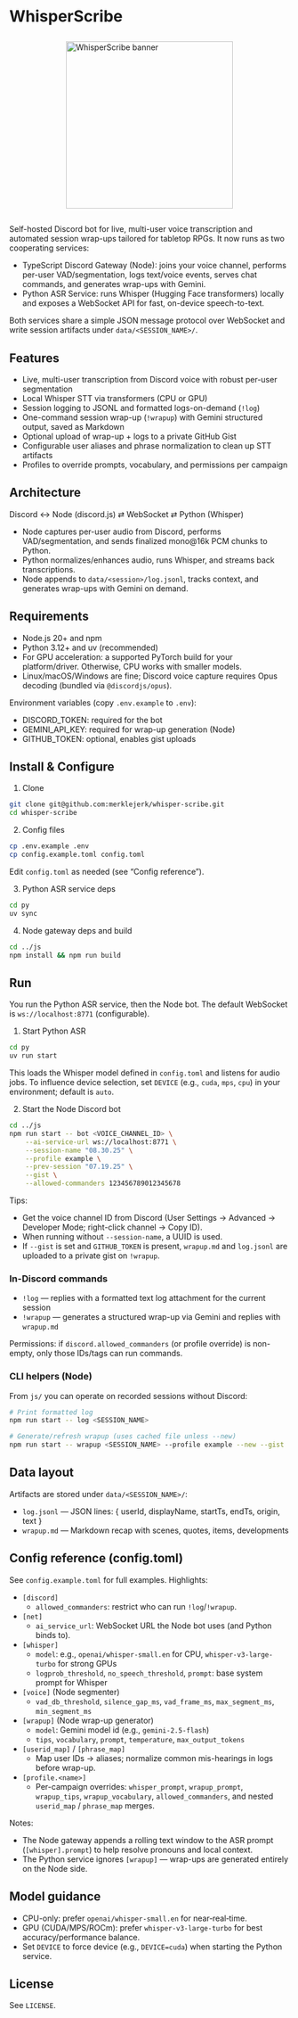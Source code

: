 # WhisperScribe

<img src="static/banner.svg" width="300px" alt="WhisperScribe banner" style="display: block; margin: 2em auto">

Self-hosted Discord bot for live, multi-user voice transcription and automated session wrap-ups tailored for tabletop RPGs. It now runs as two cooperating services:

- TypeScript Discord Gateway (Node): joins your voice channel, performs per-user VAD/segmentation, logs text/voice events, serves chat commands, and generates wrap-ups with Gemini.
- Python ASR Service: runs Whisper (Hugging Face transformers) locally and exposes a WebSocket API for fast, on-device speech-to-text.

Both services share a simple JSON message protocol over WebSocket and write session artifacts under `data/<SESSION_NAME>/`.

## Features

- Live, multi-user transcription from Discord voice with robust per-user segmentation
- Local Whisper STT via transformers (CPU or GPU)
- Session logging to JSONL and formatted logs-on-demand (`!log`)
- One-command session wrap-up (`!wrapup`) with Gemini structured output, saved as Markdown
- Optional upload of wrap-up + logs to a private GitHub Gist
- Configurable user aliases and phrase normalization to clean up STT artifacts
- Profiles to override prompts, vocabulary, and permissions per campaign

## Architecture

Discord ↔ Node (discord.js) ⇄ WebSocket ⇄ Python (Whisper)

- Node captures per-user audio from Discord, performs VAD/segmentation, and sends finalized mono@16k PCM chunks to Python.
- Python normalizes/enhances audio, runs Whisper, and streams back transcriptions.
- Node appends to `data/<session>/log.jsonl`, tracks context, and generates wrap-ups with Gemini on demand.

## Requirements

- Node.js 20+ and npm
- Python 3.12+ and uv (recommended)
- For GPU acceleration: a supported PyTorch build for your platform/driver. Otherwise, CPU works with smaller models.
- Linux/macOS/Windows are fine; Discord voice capture requires Opus decoding (bundled via `@discordjs/opus`).

Environment variables (copy `.env.example` to `.env`):

- DISCORD_TOKEN: required for the bot
- GEMINI_API_KEY: required for wrap-up generation (Node)
- GITHUB_TOKEN: optional, enables gist uploads


## Install & Configure

1) Clone

```bash
git clone git@github.com:merklejerk/whisper-scribe.git
cd whisper-scribe
```

2) Config files

```bash
cp .env.example .env
cp config.example.toml config.toml
```

Edit `config.toml` as needed (see “Config reference”).

3) Python ASR service deps

```bash
cd py
uv sync
```

4) Node gateway deps and build

```bash
cd ../js
npm install && npm run build
```

## Run

You run the Python ASR service, then the Node bot. The default WebSocket is `ws://localhost:8771` (configurable).

1) Start Python ASR

```bash
cd py
uv run start
```

This loads the Whisper model defined in `config.toml` and listens for audio jobs. To influence device selection, set `DEVICE` (e.g., `cuda`, `mps`, `cpu`) in your environment; default is `auto`.

2) Start the Node Discord bot

```bash
cd ../js
npm run start -- bot <VOICE_CHANNEL_ID> \
	--ai-service-url ws://localhost:8771 \
	--session-name "08.30.25" \
	--profile example \
	--prev-session "07.19.25" \
	--gist \
	--allowed-commanders 123456789012345678
```

Tips:

- Get the voice channel ID from Discord (User Settings → Advanced → Developer Mode; right-click channel → Copy ID).
- When running without `--session-name`, a UUID is used.
- If `--gist` is set and `GITHUB_TOKEN` is present, `wrapup.md` and `log.jsonl` are uploaded to a private gist on `!wrapup`.

### In-Discord commands

- `!log` — replies with a formatted text log attachment for the current session
- `!wrapup` — generates a structured wrap-up via Gemini and replies with `wrapup.md`

Permissions: if `discord.allowed_commanders` (or profile override) is non-empty, only those IDs/tags can run commands.

### CLI helpers (Node)

From `js/` you can operate on recorded sessions without Discord:

```bash
# Print formatted log
npm run start -- log <SESSION_NAME>

# Generate/refresh wrapup (uses cached file unless --new)
npm run start -- wrapup <SESSION_NAME> --profile example --new --gist
```

## Data layout

Artifacts are stored under `data/<SESSION_NAME>/`:

- `log.jsonl` — JSON lines: { userId, displayName, startTs, endTs, origin, text }
- `wrapup.md` — Markdown recap with scenes, quotes, items, developments

## Config reference (config.toml)

See `config.example.toml` for full examples. Highlights:

- `[discord]`
	- `allowed_commanders`: restrict who can run `!log`/`!wrapup`.
- `[net]`
	- `ai_service_url`: WebSocket URL the Node bot uses (and Python binds to).
- `[whisper]`
	- `model`: e.g., `openai/whisper-small.en` for CPU, `whisper-v3-large-turbo` for strong GPUs
	- `logprob_threshold`, `no_speech_threshold`, `prompt`: base system prompt for Whisper
- `[voice]` (Node segmenter)
	- `vad_db_threshold`, `silence_gap_ms`, `vad_frame_ms`, `max_segment_ms`, `min_segment_ms`
- `[wrapup]` (Node wrap-up generator)
	- `model`: Gemini model id (e.g., `gemini-2.5-flash`)
	- `tips`, `vocabulary`, `prompt`, `temperature`, `max_output_tokens`
- `[userid_map]` / `[phrase_map]`
	- Map user IDs → aliases; normalize common mis-hearings in logs before wrap-up.
- `[profile.<name>]`
	- Per-campaign overrides: `whisper_prompt`, `wrapup_prompt`, `wrapup_tips`, `wrapup_vocabulary`, `allowed_commanders`, and nested `userid_map` / `phrase_map` merges.

Notes:

- The Node gateway appends a rolling text window to the ASR prompt (`[whisper].prompt`) to help resolve pronouns and local context.
- The Python service ignores `[wrapup]` — wrap-ups are generated entirely on the Node side.

## Model guidance

- CPU-only: prefer `openai/whisper-small.en` for near‑real‑time.
- GPU (CUDA/MPS/ROCm): prefer `whisper-v3-large-turbo` for best accuracy/performance balance.
- Set `DEVICE` to force device (e.g., `DEVICE=cuda`) when starting the Python service.

## License

See `LICENSE`.